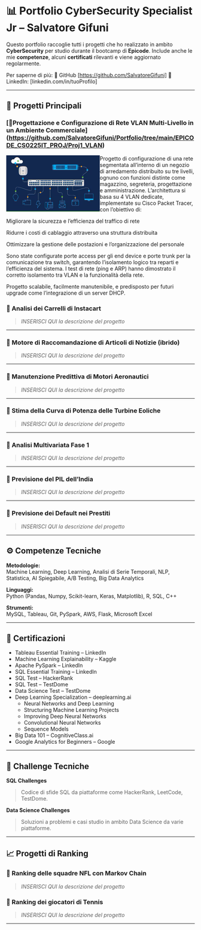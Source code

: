 # 📊 Portfolio CyberSecurity Specialist Jr – Salvatore Gifuni

Questo portfolio raccoglie tutti i progetti che ho realizzato in ambito **CyberSecurity** per studio durante il bootcamp di **Epicode**. Include anche le mie **competenze**, alcuni **certificati** rilevanti e viene aggiornato regolarmente.

Per saperne di più: 
🔗 GitHub [https://github.com/SalvatoreGifuni]
🔗 LinkedIn: [linkedin.com/in/tuoProfilo]  

---

## 📂 Progetti Principali

### [🔸Progettazione e Configurazione di Rete VLAN Multi-Livello in un Ambiente Commerciale] (https://github.com/SalvatoreGifuni/Portfolio/tree/main/EPICODE_CS0225IT_PROJ/Proj1_VLAN)

<img align="left" width="250" height="150" src="https://github.com/SalvatoreGifuni/Portfolio/blob/main/images/1.png?raw=true">

Progetto di configurazione di una rete segmentata all’interno di un negozio di arredamento distribuito su tre livelli, ognuno con funzioni distinte come magazzino, segreteria, progettazione e amministrazione.
L’architettura si basa su 4 VLAN dedicate, implementate su Cisco Packet Tracer, con l’obiettivo di:

Migliorare la sicurezza e l’efficienza del traffico di rete

Ridurre i costi di cablaggio attraverso una struttura distribuita

Ottimizzare la gestione delle postazioni e l’organizzazione del personale

Sono state configurate porte access per gli end device e porte trunk per la comunicazione tra switch, garantendo l’isolamento logico tra reparti e l’efficienza del sistema.
I test di rete (ping e ARP) hanno dimostrato il corretto isolamento tra VLAN e la funzionalità della rete.

Progetto scalabile, facilmente manutenibile, e predisposto per futuri upgrade come l’integrazione di un server DHCP.

### 🔸 Analisi dei Carrelli di Instacart
> _INSERISCI QUI la descrizione del progetto_

---

### 🔸 Motore di Raccomandazione di Articoli di Notizie (ibrido)
> _INSERISCI QUI la descrizione del progetto_

---

### 🔸 Manutenzione Predittiva di Motori Aeronautici
> _INSERISCI QUI la descrizione del progetto_

---

### 🔸 Stima della Curva di Potenza delle Turbine Eoliche
> _INSERISCI QUI la descrizione del progetto_

---

### 🔸 Analisi Multivariata Fase 1
> _INSERISCI QUI la descrizione del progetto_

---

### 🔸 Previsione del PIL dell’India
> _INSERISCI QUI la descrizione del progetto_

---

### 🔸 Previsione dei Default nei Prestiti
> _INSERISCI QUI la descrizione del progetto_

---

## ⚙️ Competenze Tecniche

**Metodologie:**  
Machine Learning, Deep Learning, Analisi di Serie Temporali, NLP, Statistica, AI Spiegabile, A/B Testing, Big Data Analytics

**Linguaggi:**  
Python (Pandas, Numpy, Scikit-learn, Keras, Matplotlib), R, SQL, C++

**Strumenti:**  
MySQL, Tableau, Git, PySpark, AWS, Flask, Microsoft Excel

---

## 📜 Certificazioni

- Tableau Essential Training – LinkedIn  
- Machine Learning Explainability – Kaggle  
- Apache PySpark – LinkedIn  
- SQL Essential Training – LinkedIn  
- SQL Test – HackerRank  
- SQL Test – TestDome  
- Data Science Test – TestDome  
- Deep Learning Specialization – deeplearning.ai  
  - Neural Networks and Deep Learning  
  - Structuring Machine Learning Projects  
  - Improving Deep Neural Networks  
  - Convolutional Neural Networks  
  - Sequence Models  
- Big Data 101 – CognitiveClass.ai  
- Google Analytics for Beginners – Google  

---

## 📌 Challenge Tecniche

**SQL Challenges**  
> Codice di sfide SQL da piattaforme come HackerRank, LeetCode, TestDome.

**Data Science Challenges**  
> Soluzioni a problemi e casi studio in ambito Data Science da varie piattaforme.

---

## 📈 Progetti di Ranking

### 🔸 Ranking delle squadre NFL con Markov Chain
> _INSERISCI QUI la descrizione del progetto_

### 🔸 Ranking dei giocatori di Tennis
> _INSERISCI QUI la descrizione del progetto_

---
